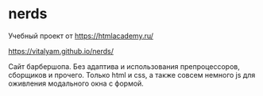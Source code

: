 # nerds

Учебный проект от https://htmlacademy.ru/

https://vitalyam.github.io/nerds/

Сайт барбершопа. Без адаптива и использования препроцессоров, сборщиков и прочего. Только html и css, а также совсем немного js для оживления модального окна с формой.
